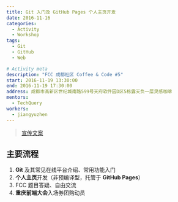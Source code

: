 ```yaml
---
title: Git 入门及 GitHub Pages 个人主页开发
date: 2016-11-16
categories:
  - Activity
  - Workshop
tags:
  - Git
  - GitHub
  - Web

# Activity meta
description: "FCC 成都社区 Coffee & Code #5"
start: 2016-11-19 13:30:00
end: 2016-11-19 17:30:00
address: 成都市高新区世纪城南路599号天府软件园D区5栋露天负一层灵感咖啡
mentors:
  - TechQuery
workers:
  - jiangyuzhen
---
```


> [宣传文案](https://mp.weixin.qq.com/s?__biz=MzU2MzY3NTM1Nw==&mid=2247486699&amp;idx=2&amp;sn=c6ee2dce76a328551437004ca035286b&source=41#wechat_redirect)

## 主要流程

   1. **Git** 及其常见在线平台介绍、常用功能入门
   2. **个人主页**开发（非预编译型，托管于 **GitHub Pages**）
   3. FCC 题目答疑、自由交流
   4. **重庆前端大会**入场券团购动员
